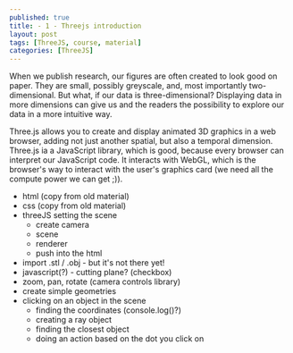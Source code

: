 ```yaml
---
published: true
title: - 1 - Threejs introduction
layout: post
tags: [ThreeJS, course, material]
categories: [ThreeJS]
---
```

When we publish research, our figures are often created to look good on paper. They are small, possibly greyscale, and, most importantly two-dimensional. But what, if our data is three-dimensional? Displaying data in more dimensions can give us and the readers the possibility to explore our data in a more intuitive way. 

Three.js allows you to create and display animated 3D graphics in a web browser, adding not just another spatial, but also a temporal dimension. 
Three.js ia a JavaScript library, which is good, because every browser can interpret our JavaScript code. It interacts with WebGL, which is the browser's way to interact with the user's graphics card (we need all the compute power we can get ;)).

* html (copy from old material)
* css  (copy from old material)
* threeJS setting the scene
  * create camera
  * scene
  * renderer
  * push into the html
* import .stl / .obj - but it's not there yet! 
* javascript(?) - cutting plane? (checkbox)
* zoom, pan, rotate (camera controls library) 
* create simple geometries
* clicking on an object in the scene
  * finding the coordinates (console.log()?)
  * creating a ray object
  * finding the closest object
  * doing an action based on the dot you click on